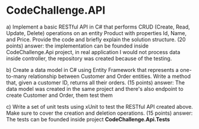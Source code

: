 # CodeChallenge.API

a) Implement a basic RESTful API in C# that performs CRUD (Create, Read, Update, Delete) operations on an entity Product with properties Id, Name, and Price. Provide the code and briefly explain the solution structure. (20 points)
answer: the implementation can be founded inside CodeChallenge.Api project, in real application I would not process data inside controller, the repository was created because of the testing.

b) Create a data model in C# using Entity Framework that represents a one-to-many relationship between Customer and Order entities. Write a method that, given a customer ID, returns all their orders. (15 points)
answer: The data model was created in the same project and there's also endpoint to create Customer and Order, them test them

c) Write a set of unit tests using xUnit to test the RESTful API created above. Make sure to cover the creation and deletion operations. (15 points)
answer: The tests can be founded inside project **CodeChallenge.Api.Tests**
